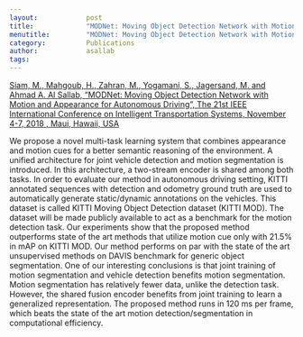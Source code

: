 ```yaml
---
layout:            post
title:             "MODNet: Moving Object Detection Network with Motion and Appearance for Autonomous Driving"
menutitle:         "MODNet: Moving Object Detection Network with Motion and Appearance for Autonomous Driving"
category:          Publications
author:            asallab
tags:              
---
```


[Siam, M., Mahgoub, H., Zahran, M., Yogamani, S., Jagersand, M. and Ahmad A. Al Sallab, “MODNet: Moving Object Detection Network with Motion and Appearance for Autonomous Driving”, The 21st IEEE International Conference on Intelligent Transportation Systems, November 4-7, 2018 , Maui, Hawaii, USA](https://arxiv.org/abs/1709.04821)

We propose a novel multi-task learning system that combines appearance and motion cues for a better semantic reasoning of the environment. A unified architecture for joint vehicle detection and motion segmentation is introduced. In this architecture, a two-stream encoder is shared among both tasks. In order to evaluate our method in autonomous driving setting, KITTI annotated sequences with detection and odometry ground truth are used to automatically generate static/dynamic annotations on the vehicles. This dataset is called KITTI Moving Object Detection dataset (KITTI MOD). The dataset will be made publicly available to act as a benchmark for the motion detection task. Our experiments show that the proposed method outperforms state of the art methods that utilize motion cue only with 21.5% in mAP on KITTI MOD. Our method performs on par with the state of the art unsupervised methods on DAVIS benchmark for generic object segmentation. One of our interesting conclusions is that joint training of motion segmentation and vehicle detection benefits motion segmentation. Motion segmentation has relatively fewer data, unlike the detection task. However, the shared fusion encoder benefits from joint training to learn a generalized representation. The proposed method runs in 120 ms per frame, which beats the state of the art motion detection/segmentation in computational efficiency.
